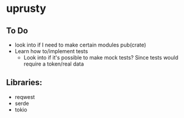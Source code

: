# uprusty

## To Do 
- look into if I need to make certain modules pub(crate)
- Learn how to/implement tests
  - Look into if it's possible to make mock tests? Since tests would require a token/real data

## Libraries:
- reqwest
- serde
- tokio